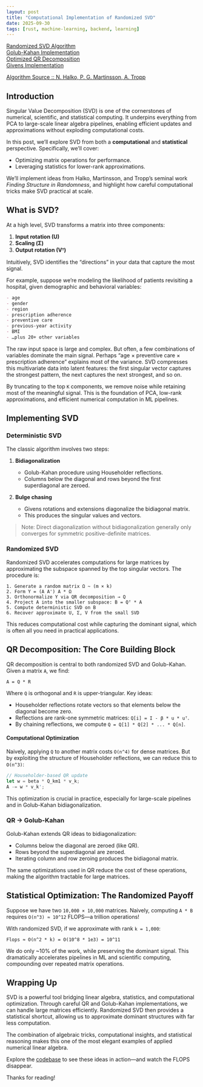 ```yaml
---
layout: post
title: "Computational Implementation of Randomized SVD"
date: 2025-09-30
tags: [rust, machine-learning, backend, learning]
---
```


[Randomized SVD Algorithm](https://github.com/cyancirrus/stellar-math/blob/main/src/solver/randomized_svd.rs)  
[Golub-Kahan Implementation](https://github.com/cyancirrus/stellar-math/blob/main/src/decomposition/svd.rs)  
[Optimized QR Decomposition](https://github.com/cyancirrus/stellar-math/blob/main/src/decomposition/qr.rs)  
[Givens Implementation](https://github.com/cyancirrus/stellar-math/blob/main/src/decomposition/givens.rs)  

[Algorithm Source :: N. Halko, P. G. Martinsson, A. Tropp](https://arxiv.org/pdf/0909.4061)

## Introduction

Singular Value Decomposition (SVD) is one of the cornerstones of numerical, scientific, and statistical computing. It underpins everything from PCA to large-scale linear algebra pipelines, enabling efficient updates and approximations without exploding computational costs.

In this post, we’ll explore SVD from both a **computational** and **statistical** perspective. Specifically, we’ll cover:

- Optimizing matrix operations for performance.  
- Leveraging statistics for lower-rank approximations.  

We’ll implement ideas from Halko, Martinsson, and Tropp’s seminal work *Finding Structure in Randomness*, and highlight how careful computational tricks make SVD practical at scale.


## What is SVD?

At a high level, SVD transforms a matrix into three components:

1. **Input rotation (U)**  
2. **Scaling (Σ)**  
3. **Output rotation (Vᵀ)**

Intuitively, SVD identifies the “directions” in your data that capture the most signal.  

For example, suppose we’re modeling the likelihood of patients revisiting a hospital, given demographic and behavioral variables:

```md
- age
- gender
- region
- prescription adherence
- preventive care
- previous-year activity
- BMI
- …plus 20+ other variables
```

The raw input space is large and complex. But often, a few combinations of variables dominate the main signal. Perhaps “age × preventive care × prescription adherence” explains most of the variance. SVD compresses this multivariate data into latent features: the first singular vector captures the strongest pattern, the next captures the next strongest, and so on.

By truncating to the top `K` components, we remove noise while retaining most of the meaningful signal. This is the foundation of PCA, low-rank approximations, and efficient numerical computation in ML pipelines.



## Implementing SVD

### Deterministic SVD

The classic algorithm involves two steps:

1. **Bidiagonalization**

   * Golub-Kahan procedure using Householder reflections.
   * Columns below the diagonal and rows beyond the first superdiagonal are zeroed.

2. **Bulge chasing**

   * Givens rotations and extensions diagonalize the bidiagonal matrix.
   * This produces the singular values and vectors.

> Note: Direct diagonalization without bidiagonalization generally only converges for symmetric positive-definite matrices.



### Randomized SVD

Randomized SVD accelerates computations for large matrices by approximating the subspace spanned by the top singular vectors. The procedure is:

```text
1. Generate a random matrix Ω ~ (m × k)
2. Form Y = (A A') A * Ω
3. Orthonormalize Y via QR decomposition → Q
4. Project A into the smaller subspace: B = Qᵀ * A
5. Compute deterministic SVD on B
6. Recover approximate U, Σ, V from the small SVD
```

This reduces computational cost while capturing the dominant signal, which is often all you need in practical applications.



## QR Decomposition: The Core Building Block

QR decomposition is central to both randomized SVD and Golub-Kahan. Given a matrix `A`, we find:

```
A = Q * R
```

Where `Q` is orthogonal and `R` is upper-triangular. Key ideas:

* Householder reflections rotate vectors so that elements below the diagonal become zero.
* Reflections are rank-one symmetric matrices: `Q[i] = I - β * u * uᵀ`.
* By chaining reflections, we compute `Q = Q[1] * Q[2] * ... * Q[n]`.

#### Computational Optimization

Naively, applying `Q` to another matrix costs `O(n^4)` for dense matrices. But by exploiting the structure of Householder reflections, we can reduce this to `O(n^3)`:

```rust
// Householder-based QR update
let w = beta * Q_km1 * v_k;
A -= w * v_k';
```

This optimization is crucial in practice, especially for large-scale pipelines and in Golub-Kahan bidiagonalization.



### QR → Golub-Kahan

Golub-Kahan extends QR ideas to bidiagonalization:

* Columns below the diagonal are zeroed (like QR).
* Rows beyond the superdiagonal are zeroed.
* Iterating column and row zeroing produces the bidiagonal matrix.

The same optimizations used in QR reduce the cost of these operations, making the algorithm tractable for large matrices.



## Statistical Optimization: The Randomized Payoff

Suppose we have two `10,000 × 10,000` matrices. Naively, computing `A * B` requires `O(n^3) ≈ 10^12` FLOPS—a trillion operations!

With randomized SVD, if we approximate with rank `k = 1,000`:

```
Flops ≈ O(n^2 * k) = O(10^8 * 1e3) = 10^11
```

We do only ~10% of the work, while preserving the dominant signal. This dramatically accelerates pipelines in ML and scientific computing, compounding over repeated matrix operations.


## Wrapping Up

SVD is a powerful tool bridging linear algebra, statistics, and computational optimization. Through careful QR and Golub-Kahan implementations, we can handle large matrices efficiently. Randomized SVD then provides a statistical shortcut, allowing us to approximate dominant structures with far less computation.

The combination of algebraic tricks, computational insights, and statistical reasoning makes this one of the most elegant examples of applied numerical linear algebra.

Explore the [codebase](https://github.com/cyancirrus/stellar-math) to see these ideas in action—and watch the FLOPS disappear.

Thanks for reading!
